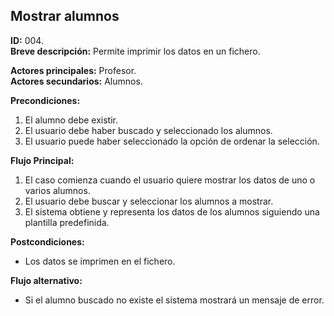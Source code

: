 ## Mostrar alumnos

**ID:** 004.  
**Breve descripción:** Permite imprimir los datos en un fichero.

**Actores principales:** Profesor.  
**Actores secundarios:** Alumnos.

**Precondiciones:**

1. El alumno debe existir.
2. El usuario debe haber buscado y seleccionado los alumnos.
3. El usuario puede haber seleccionado la opción de ordenar la selección.

**Flujo Principal:**

1. El caso comienza cuando el usuario quiere mostrar los datos de uno o varios alumnos.
2. El usuario debe buscar y seleccionar los alumnos a mostrar.
3. El sistema obtiene y representa los datos de los alumnos siguiendo una plantilla predefinida.

**Postcondiciones:**

* Los datos se imprimen en el fichero.

**Flujo alternativo:**

* Si el alumno buscado no existe el sistema mostrará un mensaje de error.
